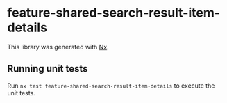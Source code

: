 # feature-shared-search-result-item-details

This library was generated with [Nx](https://nx.dev).

## Running unit tests

Run `nx test feature-shared-search-result-item-details` to execute the unit tests.

